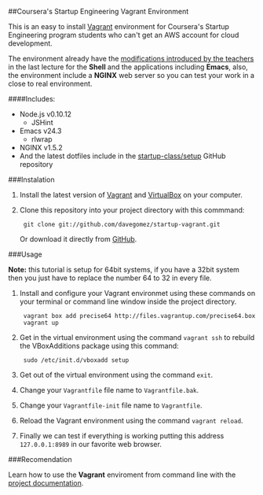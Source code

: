 ##Coursera's Startup Engineering Vagrant Environment

This is an easy to install [Vagrant](http://www.vagrantup.com/) environment for Coursera's Startup Engineering program students who can't get an AWS account for cloud development.

The environment already have the [modifications introduced by the teachers](https://d396qusza40orc.cloudfront.net/startup/lecture_slides%2Flecture4b-developer-environment.pdf) in the last lecture for the **Shell** and the applications including **Emacs**, also, the environment include a **NGINX** web server so you can test your work in a close to real environment.

####Includes:

* Node.js v0.10.12
	* JSHint
* Emacs v24.3
	* rlwrap
* NGINX v1.5.2
* And the latest dotfiles include in the [startup-class/setup](https://github.com/startup-class/setup) GitHub repository

###Instalation

1. Install the latest version of [Vagrant](http://downloads.vagrantup.com/tags/v1.2.2) and [VirtualBox](https://www.virtualbox.org/wiki/Downloads) on your computer.

2. Clone this repository into your project directory with this commmand:

		git clone git://github.com/davegomez/startup-vagrant.git

	Or download it directly from [GitHub](http://github.com/davegomez/startup-vagrant).

###Usage

**Note:** this tutorial is setup for 64bit systems, if you have a 32bit system then you just have to replace the number 64 to 32 in every file.

1. Install and configure your Vagrant environmet using these commands on your terminal or command line window inside the project directory.

		vagrant box add precise64 http://files.vagrantup.com/precise64.box
		vagrant up

2. Get in the virtual environment using the command `vagrant ssh` to rebuild the VBoxAdditions package using this command:

		sudo /etc/init.d/vboxadd setup

3. Get out of the virtual environment using the command `exit`.

4. Change your `Vagrantfile` file name to `Vagrantfile.bak`.

5. Change your `Vagrantfile-init` file name to `Vagrantfile`.

6. Reload the Vagrant environment using the command `vagrant reload`.

7. Finally we can test if everything is working putting this address `127.0.0.1:8989` in our favorite web browser.

###Recomendation

Learn how to use the **Vagrant** enviroment from command line with the [project documentation](http://docs.vagrantup.com/v2/cli/index.html).